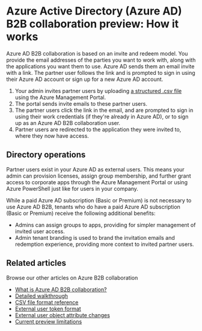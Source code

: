 <properties
   pageTitle="Azure AD B2B collaboration preview: How it works | Windows Azure"
   description="Describes how Azure Active Directory B2B collaboration supports your cross-company relationships by enabling business partners to selectively access your corporate applications"
   services="active-directory"
   authors="viv-liu"
   manager="cliffdi"
   editor=""
   tags=""/>

<tags
	ms.service="active-directory"
	ms.date="10/27/2015"
	wacn.date=""/>

# Azure Active Directory (Azure AD) B2B collaboration preview: How it works
Azure AD B2B collaboration is based on an invite and redeem model. You provide the email addresses of the parties you want to work with, along with the applications you want them to use. Azure AD sends them an email invite with a link. The partner user follows the link and is prompted to sign in using their Azure AD account or sign up for a new Azure AD account.

1. Your admin invites partner users by uploading [a structured .csv file](/documentation/articles/active-directory-b2b-references-csv-file-format) using the Azure Management Portal.
2. The portal sends invite emails to these partner users.
3. The partner users click the link in the email, and are prompted to sign in using their work credentials (if they're already in Azure AD), or to sign up as an Azure AD B2B collaboration user.
4. Partner users are redirected to the application they were invited to, where they now have access.

## Directory operations
Partner users exist in your Azure AD as external users. This means your admin can provision licenses, assign group membership, and further grant access to corporate apps through the Azure Management Portal or using Azure PowerShell just like for users in your company.

While a paid Azure AD subscription (Basic or Premium) is not necessary to use Azure AD B2B, tenants who do have a paid Azure AD subscription (Basic or Premium) receive the following additional benefits:

 - Admins can assign groups to apps, providing for simpler management of invited user access.
 - Admin tenant branding is used to brand the invitation emails and redemption experience, providing more context to invited partner users.

## Related articles
 Browse our other articles on Azure B2B collaboration

 - [What is Azure AD B2B collaboration?](/documentation/articles/active-directory-b2b-what-is-azure-ad-b2b)
 - [Detailed walkthrough](/documentation/articles/active-directory-b2b-detailed-walkthrough)
 - [CSV file format reference](/documentation/articles/active-directory-b2b-references-csv-file-format)
 - [External user token format](/documentation/articles/active-directory-b2b-references-external-user-token-format)
 - [External user object attribute changes](/documentation/articles/active-directory-b2b-references-external-user-object-attribute-changes)
 - [Current preview limitations](/documentation/articles/active-directory-b2b-current-preview-limitations)
